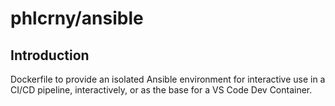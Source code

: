# phlcrny/ansible

## Introduction

Dockerfile to provide an isolated Ansible environment for interactive use in a CI/CD pipeline, interactively, or as the base for a VS Code Dev Container.
